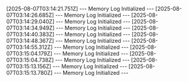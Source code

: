 [2025-08-07T03:14:21.751Z] --- Memory Log Initialized ---
[2025-08-07T03:14:26.685Z] --- Memory Log Initialized ---
[2025-08-07T03:14:29.040Z] --- Memory Log Initialized ---
[2025-08-07T03:14:34.949Z] --- Memory Log Initialized ---
[2025-08-07T03:14:40.383Z] --- Memory Log Initialized ---
[2025-08-07T03:14:48.367Z] --- Memory Log Initialized ---
[2025-08-07T03:14:55.312Z] --- Memory Log Initialized ---
[2025-08-07T03:15:04.179Z] --- Memory Log Initialized ---
[2025-08-07T03:15:04.738Z] --- Memory Log Initialized ---
[2025-08-07T03:15:13.156Z] --- Memory Log Initialized ---
[2025-08-07T03:15:13.780Z] --- Memory Log Initialized ---
